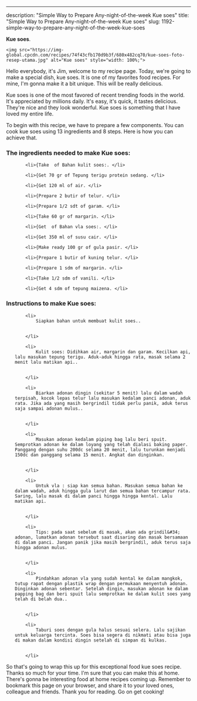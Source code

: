 ---
description: "Simple Way to Prepare Any-night-of-the-week Kue soes"
title: "Simple Way to Prepare Any-night-of-the-week Kue soes"
slug: 1192-simple-way-to-prepare-any-night-of-the-week-kue-soes

<p>
	<strong>Kue soes</strong>. 
	
</p>
<p>
	
	<img src="https://img-global.cpcdn.com/recipes/74f43cfb170d9b3f/680x482cq70/kue-soes-foto-resep-utama.jpg" alt="Kue soes" style="width: 100%;">
	
	
</p>
<p>
	Hello everybody, it's Jim, welcome to my recipe page. Today, we're going to make a special dish, kue soes. It is one of my favorites food recipes. For mine, I'm gonna make it a bit unique. This will be really delicious.
</p>
	
<p>
	
</p>
<p>
	Kue soes is one of the most favored of recent trending foods in the world. It's appreciated by millions daily. It's easy, it's quick, it tastes delicious. They're nice and they look wonderful. Kue soes is something that I have loved my entire life.
</p>

<p>
To begin with this recipe, we have to prepare a few components. You can cook kue soes using 13 ingredients and 8 steps. Here is how you can achieve that.
</p>

<h3>The ingredients needed to make Kue soes:</h3>

<ol>
	
		<li>{Take  of Bahan kulit soes:. </li>
	
		<li>{Get 70 gr of Tepung terigu protein sedang. </li>
	
		<li>{Get 120 ml of air. </li>
	
		<li>{Prepare 2 butir of telur. </li>
	
		<li>{Prepare 1/2 sdt of garam. </li>
	
		<li>{Take 60 gr of margarin. </li>
	
		<li>{Get  of Bahan vla soes:. </li>
	
		<li>{Get 350 ml of susu cair. </li>
	
		<li>{Make ready 100 gr of gula pasir. </li>
	
		<li>{Prepare 1 butir of kuning telur. </li>
	
		<li>{Prepare 1 sdm of margarin. </li>
	
		<li>{Take 1/2 sdm of vanili. </li>
	
		<li>{Get 4 sdm of tepung maizena. </li>
	
</ol>
<p>
	
</p>

<h3>Instructions to make Kue soes:</h3>

<ol>
	
		<li>
			Siapkan bahan untuk membuat kulit soes..
			
			
		</li>
	
		<li>
			Kulit soes: Didihkan air, margarin dan garam. Kecilkan api, lalu masukan tepung terigu. Aduk-aduk hingga rata, masak selama 2 menit lalu matikan api..
			
			
		</li>
	
		<li>
			Biarkan adonan dingin (sekitar 5 menit) lalu dalam wadah terpisah, kocok lepas telur lalu masukan kedalam panci adonan, aduk rata. Jika ada yang masih bergrindil tidak perlu panik, aduk terus saja sampai adonan mulus..
			
			
		</li>
	
		<li>
			Masukan adonan kedalam piping bag lalu beri spuit. Semprotkan adonan ke dalam loyang yang telah dialasi baking paper. Panggang dengan suhu 200dc selama 20 menit, lalu turunkan menjadi 150dc dan panggang selama 15 menit. Angkat dan dinginkan.
			
			
		</li>
	
		<li>
			Untuk vla : siap kan semua bahan. Masukan semua bahan ke dalam wadah, aduk hingga gula larut dan semua bahan tercampur rata. Saring, lalu masak di dalam panci hingga hingga kental. Lalu matikan api.
			
			
		</li>
	
		<li>
			Tips: pada saat sebelum di masak, akan ada grindil&#34; adonan, lumatkan adonan tersebut saat disaring dan masak bersamaan di dalam panci. Jangan panik jika masih bergrindil, aduk terus saja hingga adonan mulus.
			
			
		</li>
	
		<li>
			Pindahkan adonan vla yang sudah kental ke dalam mangkok, tutup rapat dengan plastik wrap dengan permukaan menyentuh adonan. Dinginkan adonan sebentar. Setelah dingin, masukan adonan ke dalam papping bag dan beri spuit lalu semprotkan ke dalam kulit soes yang telah di belah dua..
			
			
		</li>
	
		<li>
			Taburi soes dengan gula halus sesuai selera. Lalu sajikan untuk keluarga tercinta. Soes bisa segera di nikmati atau bisa juga di makan dalam kondisi dingin setelah di simpan di kulkas.
			
			
		</li>
	
</ol>

<p>
	
</p>

<p>
	So that's going to wrap this up for this exceptional food kue soes recipe. Thanks so much for your time. I'm sure that you can make this at home. There's gonna be interesting food at home recipes coming up. Remember to bookmark this page on your browser, and share it to your loved ones, colleague and friends. Thank you for reading. Go on get cooking!
</p>
